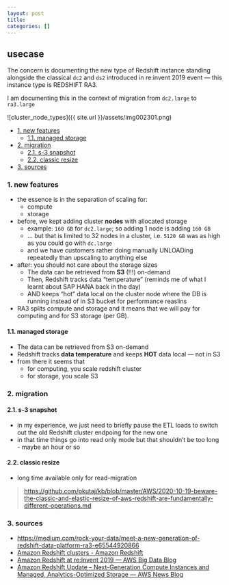 ```yaml
---
layout: post
title:
categories: []
---
```

## usecase
The concern is documenting the new type of Redshift instance standing alongside the classical `dc2` and `ds2` introduced in re:invent 2019 event — this instance type is REDSHIFT RA3. 

I am documenting this in the context of migration from `dc2.large` to `ra3.large`

![cluster_node_types]({{ site.url }}/assets/img002301.png)

<!-- TOC -->

- [1. new features](#1-new-features)
    - [1.1. managed storage](#11-managed-storage)
- [2. migration](#2-migration)
    - [2.1. s-3 snapshot](#21-s-3-snapshot)
    - [2.2. classic resize](#22-classic-resize)
- [3. sources](#3-sources)

<!-- /TOC -->

### 1. new features
* the essence is in the separation of scaling for:
    * compute
    * storage
* before, we kept adding cluster **nodes** with allocated storage 
    * example: `160 GB` for `dc2.large`; so adding 1 node is adding `160 GB`
    * ... but that is limited to 32 nodes in a cluster, i.e. `5120 GB` was as high as you could go with `dc.large`
    * and we have customers rather doing manually UNLOADing repeatedly than upscaling to anything else
* after: you should not care about the storage sizes
    * The data can be retrieved from **S3** (!!!) on-demand 
    * Then, Redshift tracks data “temperature” (reminds me of what I learnt about SAP HANA back in the day)
    * AND keeps “hot” data local on the cluster node where the DB is running instead of in S3 bucket for performance reaslins
* RA3 splits compute and storage and it means that we will pay for computing and for S3 storage (per GB).

#### 1.1. managed storage
* The data can be retrieved from S3 on-demand 
* Redshift tracks **data temperature** and keeps **HOT** data local — not in S3
* from there it seems that
    * for computing, you scale redshift cluster
    * for storage, you scale S3
    
### 2. migration
#### 2.1. s-3 snapshot
* in my experience, we just need to briefly pause the ETL loads to switch out the old Redshift cluster endpoing for the new one 
* in that time things go into read only mode but that shouldn’t be too long - maybe an hour or so

#### 2.2. classic resize
* long time available only for read-migration

> https://github.com/pkutaj/kb/blob/master/AWS/2020-10-19-beware-the-classic-and-elastic-resize-of-aws-redshift-are-fundamentally-different-operations.md

### 3. sources
* <https://medium.com/rock-your-data/meet-a-new-generation-of-redshift-data-platform-ra3-e65544920866>
* [Amazon Redshift clusters - Amazon Redshift](https://docs.aws.amazon.com/redshift/latest/mgmt/working-with-clusters.html#rs-ra3-node-types)
* [Amazon Redshift at re:Invent 2019 — AWS Big Data Blog](https://aws.amazon.com/blogs/big-data/amazon-redshift-at-reinvent-2019/)
* [Amazon Redshift Update – Next-Generation Compute Instances and Managed, Analytics-Optimized Storage — AWS News Blog](https://aws.amazon.com/blogs/aws/amazon-redshift-update-next-generation-compute-instances-and-managed-analytics-optimized-storage/)

